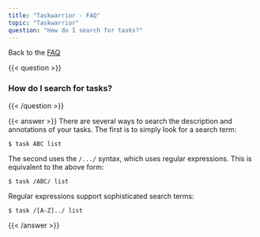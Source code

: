 ```yaml
---
title: "Taskwarrior - FAQ"
topic: "Taskwarrior"
question: "How do I search for tasks?"
---
```


Back to the [FAQ](/support/faq)

{{< question >}}
### How do I search for tasks?
{{< /question >}}

{{< answer >}}
There are several ways to search the description and annotations of your tasks.
The first is to simply look for a search term:

```
$ task ABC list
```

The second uses the `/.../` syntax, which uses regular expressions.
This is equivalent to the above form:

```
$ task /ABC/ list
```

Regular expressions support sophisticated search terms:

```
$ task /[A-Z]../ list
```
{{< /answer >}}
